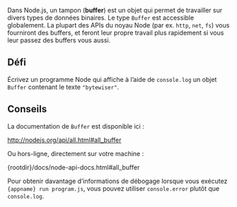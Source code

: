 Dans Node.js, un tampon (**buffer**) est un objet qui permet de travailler sur divers types de données binaires.  Le type `Buffer` est accessible globalement.  La plupart des APIs du noyau Node (par ex. `http`, `net`, `fs`) vous fourniront des buffers, et feront leur propre travail plus rapidement si vous leur passez des buffers vous aussi.

## Défi

Écrivez un programme Node qui affiche à l’aide de `console.log` un objet `Buffer` contenant le texte `"bytewiser"`.

## Conseils

La documentation de `Buffer` est disponible ici :

  http://nodejs.org/api/all.html#all_buffer

Ou hors-ligne, directement sur votre machine :

  {rootdir}/docs/node-api-docs.html#all_buffer

Pour obtenir davantage d’informations de débogage lorsque vous exécutez `{appname} run program.js`, vous pouvez utiliser `console.error` plutôt que `console.log`.
